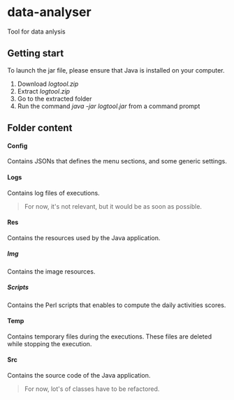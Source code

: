 # data-analyser
Tool for data anlysis

## Getting start

To launch the jar file, please ensure that Java is installed on your computer.

1. Download *logtool.zip*
2. Extract *logtool.zip*
3. Go to the extracted folder
4. Run the command *java -jar logtool.jar* from a command prompt

## Folder content

#### Config

Contains JSONs that defines the menu sections, and some generic settings.

#### Logs

Contains log files of executions.

> For now, it's not relevant, but it would be as soon as possible.

#### Res

Contains the resources used by the Java application.

##### Img

Contains the image resources.

##### Scripts

Contains the Perl scripts that enables to compute the daily activities scores.

#### Temp

Contains temporary files during the executions. These files are deleted while stopping the execution.

#### Src

Contains the source code of the Java application.

> For now, lot's of classes have to be refactored.

